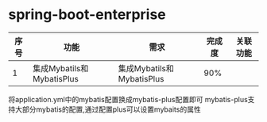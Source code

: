 # spring-boot-enterprise

|序号|功能|需求|完成度|关联功能|
|---|---|---|---|---|
|1|集成Mybatils和MybatisPlus|集成Mybatils和MybatisPlus|90%||

将application.yml中的mybatis配置换成mybatis-plus配置即可
mybatis-plus支持大部分mybatis的配置,通过配置plus可以设置mybaits的属性